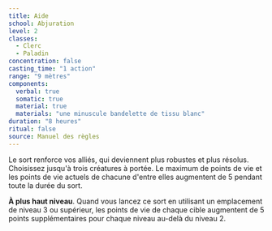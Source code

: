 ```yaml
---
title: Aide
school: Abjuration
level: 2
classes:
  - Clerc
  - Paladin
concentration: false
casting_time: "1 action"
range: "9 mètres"
components:
  verbal: true
  somatic: true
  material: true
  materials: "une minuscule bandelette de tissu blanc"
duration: "8 heures"
ritual: false
source: Manuel des règles
---
```

Le sort renforce vos alliés, qui deviennent plus robustes et plus résolus. Choisissez jusqu'à trois créatures à portée. Le maximum de points de vie et les points de vie actuels de chacune d'entre elles augmentent de 5 pendant toute la durée du sort.

**À plus haut niveau**. Quand vous lancez ce sort en utilisant un emplacement de niveau 3 ou supérieur, les points de vie de chaque cible augmentent de 5 points supplémentaires pour chaque niveau au-delà du niveau 2.

